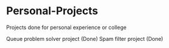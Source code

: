 # Personal-Projects
Projects done for personal experience or college

Queue problem solver project (Done)
Spam filter project (Done)

